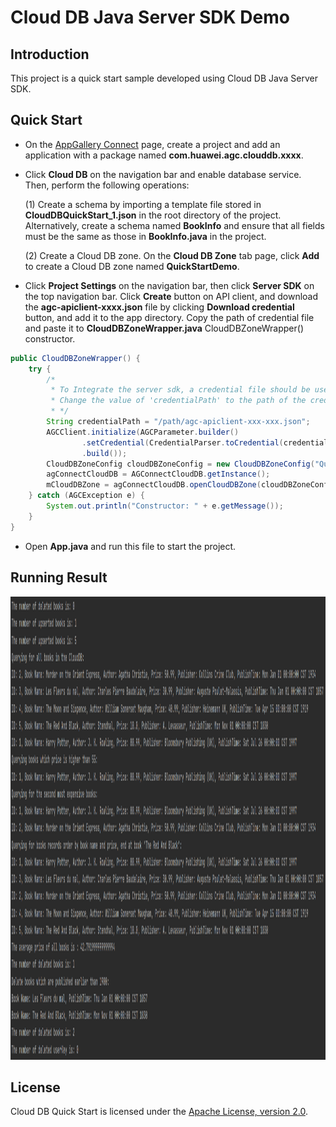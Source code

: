 # Cloud DB Java Server SDK Demo

## Introduction

This project is a quick start sample developed using Cloud DB Java Server SDK.

## Quick Start

- On the [AppGallery Connect](https://developer.huawei.com/consumer/en/service/josp/agc/index.html#/myApp) page, create a project and add an application with a package named **com.huawei.agc.clouddb.xxxx**.

- Click **Cloud DB** on the navigation bar and enable database service. Then, perform the following operations:

    (1) Create a schema by importing a template file stored in **CloudDBQuickStart_1.json** in the root directory of the project. Alternatively, create a schema named **BookInfo** and ensure that all fields must be the same as those in **BookInfo.java** in the project.

    (2) Create a Cloud DB zone. On the **Cloud DB Zone** tab page, click **Add** to create a Cloud DB zone named **QuickStartDemo**.

- Click **Project Settings** on the navigation bar, then click **Server SDK** on the top navigation bar. Click **Create** button on API client, and download the **agc-apiclient-xxxx.json** file by clicking **Download credential** button, and add it to the app directory. Copy the path of credential file and paste it to **CloudDBZoneWrapper.java**  CloudDBZoneWrapper() constructor.  
```java
public CloudDBZoneWrapper() {
    try {
        /*
         * To Integrate the server sdk, a credential file should be used.
         * Change the value of 'credentialPath' to the path of the credential file.
         * */
        String credentialPath = "/path/agc-apiclient-xxx-xxx.json";
        AGCClient.initialize(AGCParameter.builder()
                .setCredential(CredentialParser.toCredential(credentialPath))
                .build());
        CloudDBZoneConfig cloudDBZoneConfig = new CloudDBZoneConfig("QuickStartDemo");
        agConnectCloudDB = AGConnectCloudDB.getInstance();
        mCloudDBZone = agConnectCloudDB.openCloudDBZone(cloudDBZoneConfig);
    } catch (AGCException e) {
        System.out.println("Constructor: " + e.getMessage());
    }
}
```
- Open **App.java** and run this file to start the project.

## Running Result

<img src="./screenshot.png" height="741" width="1664" />

## License

Cloud DB Quick Start is licensed under the [Apache License, version 2.0](http://www.apache.org/licenses/LICENSE-2.0).
